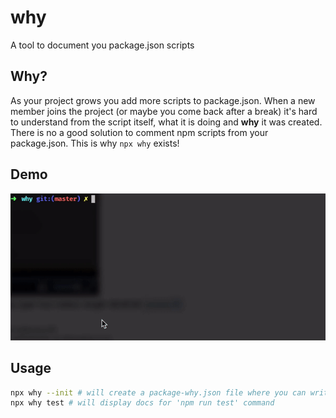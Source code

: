 # why

A tool to document you package.json scripts

## Why?

As your project grows you add more scripts to package.json.
When a new member joins the project (or maybe you come back after a break) it's hard to understand from the script itself, what it is doing and **why** it was created.
There is no a good solution to comment npm scripts from your package.json.
This is why `npx why` exists!

## Demo

![npx why demo](demo.gif)

## Usage

```bash
npx why --init # will create a package-why.json file where you can write docs for your scripts
npx why test # will display docs for 'npm run test' command
```
